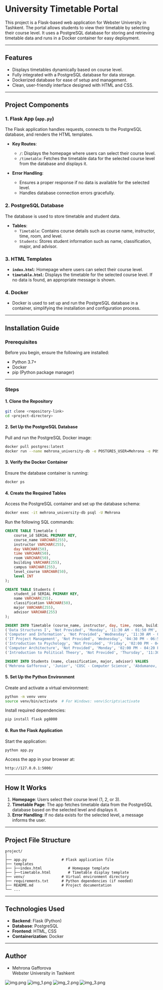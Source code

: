# University Timetable Portal

This project is a Flask-based web application for Webster University in Tashkent. The portal allows students to view their timetable by selecting their course level. It uses a PostgreSQL database for storing and retrieving timetable data and runs in a Docker container for easy deployment.

---

## **Features**

- Displays timetables dynamically based on course level.
- Fully integrated with a PostgreSQL database for data storage.
- Dockerized database for ease of setup and management.
- Clean, user-friendly interface designed with HTML and CSS.

---

## **Project Components**

### **1. Flask App (`app.py`)**
The Flask application handles requests, connects to the PostgreSQL database, and renders the HTML templates.

- **Key Routes**:
  - `/`: Displays the homepage where users can select their course level.
  - `/timetable`: Fetches the timetable data for the selected course level from the database and displays it.

- **Error Handling**:
  - Ensures a proper response if no data is available for the selected level.
  - Handles database connection errors gracefully.

### **2. PostgreSQL Database**
The database is used to store timetable and student data.

- **Tables**:
  - `Timetable`: Contains course details such as course name, instructor, time, room, and level.
  - `Students`: Stores student information such as name, classification, major, and advisor.

### **3. HTML Templates**
- **`index.html`**: Homepage where users can select their course level.
- **`timetable.html`**: Displays the timetable for the selected course level. If no data is found, an appropriate message is shown.

### **4. Docker**
- Docker is used to set up and run the PostgreSQL database in a container, simplifying the installation and configuration process.

---

## **Installation Guide**

### **Prerequisites**
Before you begin, ensure the following are installed:
- Python 3.7+  
- Docker  
- pip (Python package manager)  

---

### **Steps**

#### **1. Clone the Repository**
```bash
git clone <repository-link>
cd <project-directory>
```

#### **2. Set Up the PostgreSQL Database**
Pull and run the PostgreSQL Docker image:
```bash
docker pull postgres:latest
docker run --name mehrona_university-db -e POSTGRES_USER=Mehrona -e POSTGRES_PASSWORD=Nehrona_Gafforova -d -p 5432:5432 postgres:latest
```

#### **3. Verify the Docker Container**
Ensure the database container is running:
```bash
docker ps
```

#### **4. Create the Required Tables**
Access the PostgreSQL container and set up the database schema:
```bash
docker exec -it mehrona_university-db psql -U Mehrona
```

Run the following SQL commands:
```sql
CREATE TABLE Timetable (
    course_id SERIAL PRIMARY KEY,
    course_name VARCHAR(255),
    instructor VARCHAR(255),
    day VARCHAR(50),
    time VARCHAR(50),
    room VARCHAR(50),
    building VARCHAR(255),
    campus VARCHAR(255),
    level_course VARCHAR(50),
    level INT
);

CREATE TABLE Students (
    student_id SERIAL PRIMARY KEY,
    name VARCHAR(255),
    classification VARCHAR(50),
    major VARCHAR(255),
    advisor VARCHAR(255)
);

INSERT INTO Timetable (course_name, instructor, day, time, room, building, campus, level_course, level) VALUES
('Data Structures I', 'Not Provided', 'Monday', '11:30 AM - 01:50 PM', 'Not Provided', 'Webster Univ', 'Webster Univ Tashkent, Uzbekistan', 'Sophomore', 1),
('Computer and Information', 'Not Provided', 'Wednesday', '11:30 AM - 01:50 PM', 'Not Provided', 'Webster Univ', 'Webster Univ Tashkent, Uzbekistan', 'Sophomore', 1),
('IT Project Management', 'Not Provided', 'Wednesday', '04:30 PM - 06:50 PM', 'Not Provided', 'Webster Univ', 'Webster Univ Tashkent, Uzbekistan', 'Sophomore', 1),
('Introduction to Psychology', 'Not Provided', 'Friday', '02:00 PM - 04:20 PM', 'Not Provided', 'WebNet+', 'Webster Univ Tashkent, Uzbekistan', 'Sophomore', 2),
('Computer Architecture', 'Not Provided', 'Monday', '02:00 PM - 04:20 PM', 'Not Provided', 'Webster Univ', 'Webster Univ Tashkent, Uzbekistan', 'Sophomore', 2),
('Introduction to Political Theory', 'Not Provided', 'Thursday', '11:30 AM - 01:50 PM', 'Not Provided', 'WebNet+', 'Webster Univ Tashkent, Uzbekistan', 'Sophomore', 3);

INSERT INTO Students (name, classification, major, advisor) VALUES
('Mehrona Gafforova', 'Junior', 'COSC - Computer Science', 'Abdumanov, Shoxrux');
```

#### **5. Set Up the Python Environment**
Create and activate a virtual environment:
```bash
python -m venv venv
source venv/bin/activate  # For Windows: venv\Scripts\activate
```

Install required dependencies:
```bash
pip install flask pg8000
```

#### **6. Run the Flask Application**
Start the application:
```bash
python app.py
```

Access the app in your browser at:
```
http://127.0.0.1:5000/
```

---

## **How It Works**

1. **Homepage**: Users select their course level (1, 2, or 3).
2. **Timetable Page**: The app fetches timetable data from the PostgreSQL database based on the selected level and displays it.
3. **Error Handling**: If no data exists for the selected level, a message informs the user.

---

## **Project File Structure**
```
project/
│
├── app.py                # Flask application file
├── templates
├── ├──index.html            # Homepage template
├── ├──timetable.html        # Timetable display template
├── venv/                 # Virtual environment directory
├── requirements.txt      # Python dependencies (if needed)
├── README.md             # Project documentation
└── ...
```

---

## **Technologies Used**

- **Backend**: Flask (Python)
- **Database**: PostgreSQL
- **Frontend**: HTML, CSS
- **Containerization**: Docker


---

## **Author**

- Mehrona Gafforova  
  Webster University in Tashkent  


![img.png](img.png)
![img_1.png](img_1.png)
![img_2.png](img_2.png)
![img_3.png](img_3.png)
